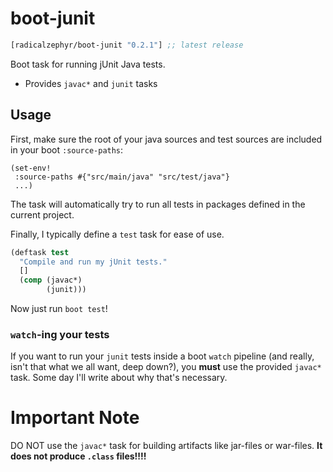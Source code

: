 # boot-junit

[](dependency)
```clojure
[radicalzephyr/boot-junit "0.2.1"] ;; latest release
```
[](/dependency)

Boot task for running jUnit Java tests.

- Provides `javac*` and `junit` tasks

## Usage

First, make sure the root of your java sources and test sources are
included in your boot `:source-paths`:

    (set-env!
     :source-paths #{"src/main/java" "src/test/java"}
     ...)

The task will automatically try to run all tests in packages defined
in the current project.

Finally, I typically define a `test` task for ease of use.

``` clojure
(deftask test
  "Compile and run my jUnit tests."
  []
  (comp (javac*)
        (junit)))
```

Now just run `boot test`!

### `watch`-ing your tests

If you want to run your `junit` tests inside a boot `watch` pipeline
(and really, isn't that what we all want, deep down?), you __must__
use the provided `javac*` task. Some day I'll write about why that's
necessary.

# Important Note

DO NOT use the `javac*` task for building artifacts like jar-files or
war-files. __It does not produce `.class` files!!!!__
